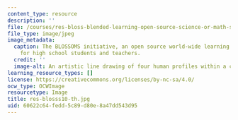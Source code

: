 ```yaml
---
content_type: resource
description: ''
file: /courses/res-bloss-blended-learning-open-source-science-or-math-studies-blossoms-spring-2010/60622c64fedd5c89d80e8a47dd543d95_res-blosss10-th.jpg
file_type: image/jpeg
image_metadata:
  caption: The BLOSSOMS initiative, an open source world-wide learning initiative
    for high school students and teachers.
  credit: ''
  image-alt: An artistic line drawing of four human profiles within a circle.
learning_resource_types: []
license: https://creativecommons.org/licenses/by-nc-sa/4.0/
ocw_type: OCWImage
resourcetype: Image
title: res-blosss10-th.jpg
uid: 60622c64-fedd-5c89-d80e-8a47dd543d95
---
```

